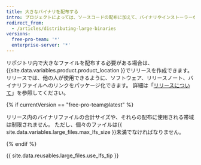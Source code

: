 ```yaml
---
title: 大きなバイナリを配布する
intro: プロジェクトによっては、ソースコードの配布に加えて、バイナリやインストーラーなどの大きなファイルの配布が必要となるものがあります。
redirect_from:
  - /articles/distributing-large-binaries
versions:
  free-pro-team: '*'
  enterprise-server: '*'
---
```


リポジトリ内で大きなファイルを配布する必要がある場合は、{{site.data.variables.product.product_location }}でリリースを作成できます。 リリースでは、他の人が使用できるように、ソフトウェア、リリースノート、バイナリファイルへのリンクをパッケージ化できます。 詳細は「[リリースについて](/github/administering-a-repository/about-releases)」を参照してください。

{% if currentVersion == "free-pro-team@latest" %}

リリース内のバイナリファイルの合計サイズや、それらの配布に使用される帯域は制限されません。 ただし、個々のファイルは{{ site.data.variables.large_files.max_lfs_size }}未満でなければなりません。

{% endif %}

{{ site.data.reusables.large_files.use_lfs_tip }}
